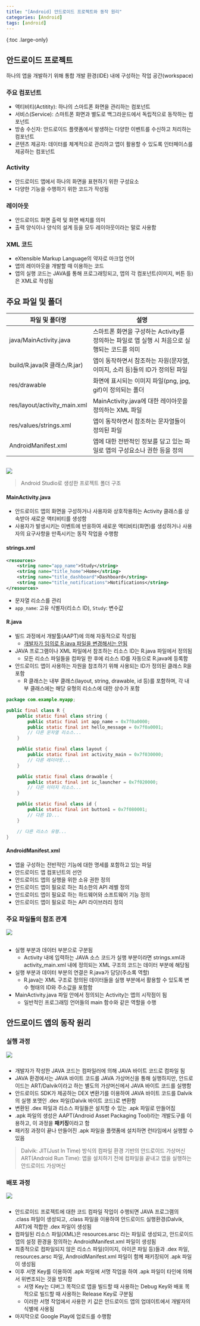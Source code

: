 ```yaml
---
title: "[Android] 안드로이드 프로젝트와 동작 원리"
categories: [Android]
tags: [android]
---
```


{:toc .large-only}

## 안드로이드 프로젝트

하나의 앱을 개발하기 위해 통합 개발 환경(IDE) 내에 구성하는 작업 공간(workspace)

### 주요 컴포넌트

- 액티비티(Actitity): 하나의 스마트폰 화면을 관리하는 컴포넌트
- 서비스(Service): 스마트폰 화면과 별도로 백그라운드에서 독립적으로 동작하는 컴포넌트
- 방송 수신자: 안드로이드 플랫폼에서 발생하는 다양한 이벤트를 수신하고 처리하는 컴포넌트
- 콘텐츠 제공자: 데이터를 체계적으로 관리하고 앱이 활용할 수 있도록 인터페이스를 제공하는 컴포넌트

### Activity

- 안드로이드 앱에서 하나의 화면을 표현하기 위한 구성요소
- 다양한 기능을 수행하기 위한 코드가 작성됨

### 레이아웃

- 안드로이드 화면 출력 및 화면 배치를 의미
- 출력 양식이나 양식의 설계 등을 모두 레이아웃이라는 말로 사용함

### XML 코드

- eXtensible Markup Language의 약자로 마크업 언어
- 앱의 레이아웃을 개발할 때 이용하는 코드
- 앱의 실행 코드는 JAVA를 통해 프로그래밍되고, 앱의 각 컴포넌트(이미지, 버튼 등)은 XML로 작성됨

## 주요 파일 및 폴더

| 파일 및 폴더명               | 설명                                                                                         |
| ---------------------------- | -------------------------------------------------------------------------------------------- |
| java/MainActivity.java       | 스마트폰 화면을 구성하는 Activity를 정의하는 파일로 앱 실행 시 처음으로 실행되는 코드를 의미 |
| build/R.java(R 클래스/R.jar) | 앱이 동작하면서 참조하는 자원(문자열, 이미지, 소리 등)들의 ID가 정의된 파일                  |
| res/drawable                 | 화면에 표시되는 이미지 파일(png, jpg, gif)이 정의되는 폴더                                   |
| res/layout/activity_main.xml | MainActivity.java에 대한 레이아웃을 정의하는 XML 파일                                        |
| res/values/strings.xml       | 앱이 동작하면서 참조하는 문자열들이 정의된 파일                                              |
| AndroidManifest.xml          | 앱에 대한 전반적인 정보를 담고 있는 파일로 앱의 구성요소나 권한 등을 정의                    |

<img src="../../assets/img/blog/2025-03-03-android-basic_02.png" style="margin-top:15px;">

> Android Studio로 생성한 프로젝트 폴더 구조

#### MainActivity.java

- 안드로이드 앱의 화면을 구성하거나 사용자와 상호작용하는 Activity 클래스를 상속받아 새로운 액티비티를 생성함
- 사용자가 발생시키는 이벤트에 반응하여 새로운 액티비티(화면)를 생성하거나 사용자의 요구사항을 만족시키는 동작 작업을 수행함

#### strings.xml

```xml
<resources>
    <string name="app_name">Study</string>
    <string name="title_home">Home</string>
    <string name="title_dashboard">Dashboard</string>
    <string name="title_notifications">Notifications</string>
</resources>
```

- 문자열 리소스를 관리
- `app_name`: 고유 식별자(리소스 ID), `Study`: 변수값

#### R.java

- 빌드 과정에서 개발툴(AAPT)에 의해 자동적으로 작성됨
  - <u>개발자가 임의로 R.java 파일을 변경해서는 안됨</u>
- JAVA 프로그램이나 XML 파일에서 참조하는 리소스 ID는 R.java 파일에서 정의됨
  - 모든 리소스 파일들을 컴파일 한 후에 리소스 ID를 자동으로 R.java에 등록함
- 안드로이드 앱이 사용하는 자원을 참조하기 위해 사용되는 ID가 정의된 클래스 R을 포함
  - R 클래스는 내부 클래스(layout, string, drawable, id 등)를 포함하며, 각 내부 클래스에는 해당 유형의 리소스에 대한 상수가 포함

```java
package com.example.myapp;

public final class R {
    public static final class string {
        public static final int app_name = 0x7f0a0000;
        public static final int hello_message = 0x7f0a0001;
        // 다른 문자열 리소스...
    }

    public static final class layout {
        public static final int activity_main = 0x7f030000;
        // 다른 레이아웃...
    }

    public static final class drawable {
        public static final int ic_launcher = 0x7f020000;
        // 다른 이미지 리소스...
    }

    public static final class id {
        public static final int button1 = 0x7f080001;
        // 다른 ID...
    }

    // 다른 리소스 유형...
}
```

#### AndroidManifest.xml

- 앱을 구성하는 전반적인 기능에 대한 명세를 포함하고 있는 파일
- 안드로이드 앱 컴포넌트의 선언
- 안드로이드 앱의 실행을 위한 소유 권한 정의
- 안드로이드 앱이 필요로 하는 최소한의 API 레벨 정의
- 안드로이드 앱이 필요로 하는 하드웨어와 소프트웨어 기능 정의
- 안드로이드 앱이 필요로 하는 API 라이브러리 정의

### 주요 파일들의 참조 관계

<img src="../../assets/img/blog/2025-03-03-android-basic_01.png" style="margin-bottom:15px;">

- 실행 부분과 데이터 부분으로 구분됨
  - Activity 내에 입력하는 JAVA 소스 코드가 실행 부분이라면 strings.xml과 activity_main.xml 내에 정의되는 XML 구조의 코드는 데이터 부분에 해당됨
- 실행 부분과 데이터 부분의 연결은 R.java가 담당(주소록 역할)
  - R.java는 XML 구조로 정의된 데이터들을 실행 부분에서 활용할 수 있도록 변수 형태의 ID와 주소값을 포함함
- MainActivity.java 파일 안에서 정의되는 Activity는 앱의 시작점이 됨
  - 일반적인 프로그래밍 언어들의 main 함수와 같은 역할을 수행

## 안드로이드 앱의 동작 원리

### 실행 과정

<img src="../../assets/img/blog/2025-03-03-android-basic_03.png" style="margin-bottom:10px;">

- 개발자가 작성한 JAVA 코드는 컴파일러에 의해 JAVA 바이트 코드로 컴파일 됨
- JAVA 환경에서는 JAVA 바이트 코드를 JAVA 가상머신을 통해 실행하지만, 안드로이드는 ART/Dalvik이라고 하는 별도의 가상머신에서 JAVA 바이트 코드를 실행함
- 안드로이드 SDK가 제공하는 DEX 변환기를 이용하여 JAVA 바이트 코드를 Dalvik의 실행 포맷인 .dex 파일(Dalvik 바이트 코드)로 변환함
- 변환된 .dex 파일과 리소스 파일들은 설치할 수 있는 .apk 파일로 만들어짐
- .apk 파일의 생성은 AAPT(Android Asset Packaging Tool)라는 개발도구를 이용하고, 이 과정을 **패키징**이라고 함
- 패키징 과정이 끝나 만들어진 .apk 파일을 플랫폼에 설치하면 런타임에서 실행할 수 있음

> Dalvik: JIT(Just In Time) 방식의 컴파일 환경 기반의 안드로이드 가상머신<br/>
> ART(Android Run Time): 앱을 설치하기 전에 컴파일을 끝내고 앱을 실행하는 안드로이드 가상머신

### 배포 과정

<img src="../../assets/img/blog/2025-03-03-android-basic_04.png" style="margin-bottom:10px;">

- 안드로이드 프로젝트에 대한 코드 컴파일 작업이 수행되면 JAVA 프로그램의 .class 파일이 생성되고, .class 파일을 이용하여 안드로이드 실행환경(Dalvik, ART)에 적합한 .dex 파일이 생성됨
- 컴파일된 리소스 파일(XML)은 resources.arsc 라는 파일로 생성되고, 안드로이드 앱의 설정 환경을 정의하는 AndroidManifest.xml 파일이 생성됨
- 최종적으로 컴파일되지 않은 리소스 파일(이미지, 아이콘 파일 등)들과 .dex 파일, resources.arsc 파일, AndroidManifest.xml 파일이 함께 패키징되어 .apk 파일이 생성됨
- 이후 서명 Key를 이용하여 .apk 파일에 서명 작업을 하여 .apk 파일이 타인에 의해서 위변조되는 것을 방지함
  - 서명 Key는 디버그 목적으로 앱을 빌드할 때 사용하는 Debug Key와 배포 목적으로 빌드할 때 사용하는 Release Key로 구분됨
  - 이러한 서명 작업에서 사용한 키 값은 안드로이드 앱의 업데이트에서 개발자의 식별에 사용됨
- 마지막으로 Google Play에 업로드를 수행함
